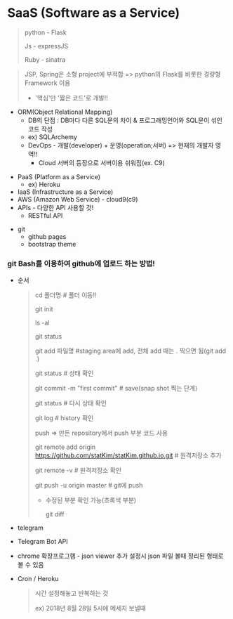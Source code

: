 # SaaS (Software as a Service)

> python - Flask
>
> Js - expressJS
>
> Ruby - sinatra

> JSP, Spring은 소형 project에 부적합 => python의 Flask를 비롯한 경량형 Framework 이용
>
>  - '핵심'만 '짧은 코드'로 개발!!



* ORM(Object Relational Mapping)
  * DB의 단점 : DB마다 다른 SQL문의 차이 & 프로그래밍언어와 SQL문이 섞인 코드 작성
  * ex) SQLArchemy
  * DevOps - 개발(developer) + 운영(operation;서버)  => 현재의 개발자 영역!!
    * Cloud 서버의 등장으로 서버이용 쉬워짐(ex. C9)

- PaaS (Platform as a Service)
  - ex) Heroku
- IaaS (Infrastructure as a Service)
- AWS (Amazon Web Service) - cloud9(c9)
- APIs - 다양한 API 사용할 것!
  - RESTful API

* git
  * github pages		
  * bootstrap theme



### git Bash를 이용하여 github에 업로드 하는 방법!

- 순서

  >cd 폴더명 # 폴더 이동!!
  >
  >git init
  >
  >ls -al
  >
  >git status
  >
  >git add 파일명 #staging area에 add, 전체 add 때는 . 찍으면 됨(git add .)
  >
  >git status # 상태 확인
  >
  >git commit -m "first commit" # save(snap shot 찍는 단계)
  >
  >git status # 다시 상태 확인
  >
  >git log # history 확인
  >
  >push => 만든 repository에서 push 부분 코드 사용
  >
  >git remote add origin https://github.com/statKim/statKim.github.io.git  # 원격저장소 추가
  >
  >git remote -v # 원격저장소 확인
  >
  >git push -u origin master # git에 push
  >
  >- 수정된 부분 확인 가능(초록색 부분)
  >
  >   git diff



- telegram

- Telegram Bot API
- chrome 확장프로그램 - json viewer 추가 설정시 json 파일 볼때 정리된 형태로 볼 수 있음

- Cron / Heroku

  > 시간 설정해놓고 반복하는 것
  >
  > ex) 2018년 8월 28일 5시에 메세지 보낼때
